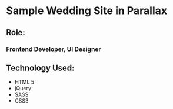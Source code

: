 # Sample Wedding Site in Parallax

## Role:
### Frontend Developer, UI Designer

## Technology Used:

  - HTML 5
  - jQuery
  - SASS
  - CSS3
